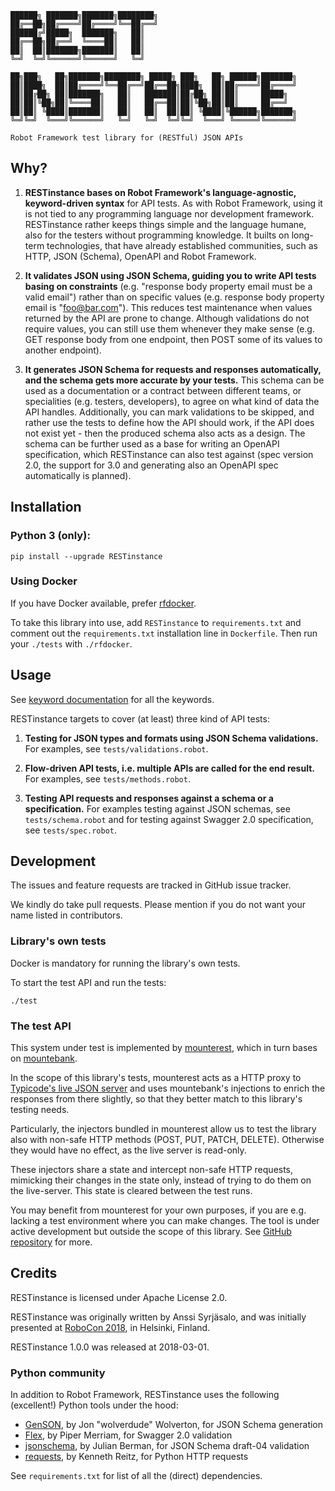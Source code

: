 
    ██████╗ ███████╗███████╗████████╗
    ██╔══██╗██╔════╝██╔════╝╚══██╔══╝
    ██████╔╝█████╗  ███████╗   ██║
    ██╔══██╗██╔══╝  ╚════██║   ██║
    ██║  ██║███████╗███████║   ██║
    ╚═╝  ╚═╝╚══════╝╚══════╝   ╚═╝

    ██╗███╗   ██╗███████╗████████╗ █████╗ ███╗   ██╗ ██████╗███████╗
    ██║████╗  ██║██╔════╝╚══██╔══╝██╔══██╗████╗  ██║██╔════╝██╔════╝
    ██║██╔██╗ ██║███████╗   ██║   ███████║██╔██╗ ██║██║     █████╗
    ██║██║╚██╗██║╚════██║   ██║   ██╔══██║██║╚██╗██║██║     ██╔══╝
    ██║██║ ╚████║███████║   ██║   ██║  ██║██║ ╚████║╚██████╗███████╗
    ╚═╝╚═╝  ╚═══╝╚══════╝   ╚═╝   ╚═╝  ╚═╝╚═╝  ╚═══╝ ╚═════╝╚══════╝

    Robot Framework test library for (RESTful) JSON APIs


## Why?

1. **RESTinstance bases on Robot Framework's language-agnostic, keyword-driven
syntax** for API tests. As with Robot Framework, using it is not tied
to any programming language nor development framework.
RESTinstance rather keeps things simple and the language humane, also for
the testers without programming knowledge. It builts on long-term
technologies, that have already established communities, such as HTTP,
JSON (Schema), OpenAPI and Robot Framework.

2. **It validates JSON using JSON Schema, guiding you to write API tests
basing on constraints** (e.g. "response body property email must be a valid
email") rather than on specific values (e.g. response body property email
is "foo@bar.com"). This reduces test maintenance when values returned by
the API are prone to change. Although validations do not require values,
you can still use them whenever they make sense (e.g. GET response body
from one endpoint, then POST some of its values to another endpoint).

3. **It generates JSON Schema for requests and responses automatically,
and the schema gets more accurate by your tests.**
This schema can be used as a documentation or a contract between
different teams, or specialities (e.g. testers, developers), to agree on
what kind of data the API handles. Additionally, you can mark validations
to be skipped, and rather use the tests to define how the API should work,
if the API does not exist yet - then the produced schema also acts as a design.
The schema can be further used as a base for writing an OpenAPI specification,
which RESTinstance can also test against (spec version 2.0, the support for 3.0
and generating also an OpenAPI spec automatically is planned).


## Installation

### Python 3 (only):

    pip install --upgrade RESTinstance

### Using Docker

If you have Docker available, prefer
[rfdocker](https://github.com/asyrjasalo/rfdocker).

To take this library into use, add `RESTinstance` to `requirements.txt`
and comment out the `requirements.txt` installation line in `Dockerfile`.
Then run your `./tests` with `./rfdocker`.


## Usage

See [keyword documentation](https://github.com/asyrjasalo/RESTinstance/tree/master/docs/REST.html) for all the keywords.

RESTinstance targets to cover (at least) three kind of API tests:

1. **Testing for JSON types and formats using JSON Schema validations.**
For examples, see `tests/validations.robot`.

2. **Flow-driven API tests, i.e. multiple APIs are called for the end result.**
For examples, see `tests/methods.robot`.

3. **Testing API requests and responses against a schema or a specification.**
For examples testing against JSON schemas, see `tests/schema.robot`
and for testing against Swagger 2.0 specification, see `tests/spec.robot`.


## Development

The issues and feature requests are tracked in GitHub issue tracker.

We kindly do take pull requests. Please mention if you do not want your
name listed in contributors.

### Library's own tests

Docker is mandatory for running the library's own tests.

To start the test API and run the tests:

    ./test

### The test API

This system under test is implemented by
[mounterest](https://github.com/asyrjasalo/mounterest),
which in turn bases on [mountebank](http://www.mbtest.org).

In the scope of this library's tests, mounterest acts as a HTTP proxy to
[Typicode's live JSON server](jsonplaceholder.typicode.com) and uses
mountebank's injections to enrich the responses from there slightly,
so that they better match to this library's testing needs.

Particularly, the injectors bundled in mounterest allow us to test
the library also with non-safe HTTP methods (POST, PUT, PATCH, DELETE).
Otherwise they would have no effect, as the live server is read-only.

These injectors share a state and intercept non-safe HTTP requests,
mimicking their changes in the state only, instead of trying to do
them on the live-server. This state is cleared between the test runs.

You may benefit from mounterest for your own purposes, if you are
e.g. lacking a test environment where you can make changes.
The tool is under active development but outside the scope of this library.
See [GitHub repository](https://github.com/asyrjasalo/mounterest) for more.


## Credits

RESTinstance is licensed under Apache License 2.0.

RESTinstance was originally written by Anssi Syrjäsalo, and was initially
presented at [RoboCon 2018](https://robocon.io), in Helsinki, Finland.

RESTinstance 1.0.0 was released at 2018-03-01.

### Python community

In addition to Robot Framework, RESTinstance uses the following (excellent!)
Python tools under the hood:

- [GenSON](https://github.com/wolverdude/GenSON), by Jon "wolverdude" Wolverton,
for JSON Schema generation
- [Flex](https://github.com/pipermerriam/flex), by Piper Merriam,
for Swagger 2.0 validation
- [jsonschema](https://github.com/Julian/jsonschema), by Julian Berman,
for JSON Schema draft-04 validation
- [requests](https://github.com/requests/requests), by Kenneth Reitz,
for Python HTTP requests

See `requirements.txt` for list of all the (direct) dependencies.